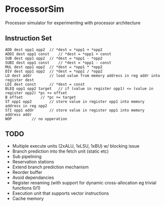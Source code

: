 # ProcessorSim

Processor simulator for experimenting with processor architecture

## Instruction Set
```
ADD dest opp1 opp2	// *dest = *opp1 + *opp2
ADDI dest opp1 const	// *dest = *opp1 + const
SUB dest opp1 opp2 	// *dest = *opp1 - *opp2
SUBI dest opp1 const	// *dest = *opp1 - const
MUL dest opp1 opp2 	// *dest = *opp1 * *opp2
DIV dest opp1 opp2 	// *dest = *opp1 / *opp2
LD dest addr		// load value from memory address in reg addr into register dest
LDI dest const		// *dest = const
BLEQ opp1 opp2 target	// if (value in register opp1) <= (value in register opp2) *pc += offset
B offset 		// *pc += target
ST opp1 opp2 		// store value in register opp1 into memory address in reg opp2
STI opp1 addr		// store value in register opp1 into memory address addr
NOP			// no opperation
```

## TODO
* Multiple execute units (2xALU, 1xLSU, 1xBU) w/ blocking issue
* Branch prediction into the fetch unit (static etc)
* Sub pipelining
* Reservation stations
* Extend branch prediction mechanism
* Reorder buffer
* Avoid dependancies
* Register renaming (with support for dynamic cross-allocation eg trivial functions 0/1)
* Execution unit that supports vector instructions
* Cache memory
